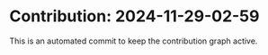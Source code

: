 # Contribution: 2024-11-29-02-59
This is an automated commit to keep the contribution graph active.
